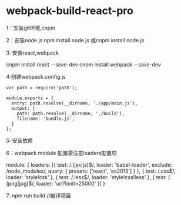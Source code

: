 # webpack-build-react-pro

1：安装git环境,cnpm

2：安装node.js
  npm install node.js 或cnpm install node.js	
  
3: 安装react,webpack

  cnpm install react --save-dev 
  cnpm install webpack --save-dev
  
4:创建webpack.config.js

	var path = require('path');

	module.exports = {
	  entry: path.resolve(__dirname, './app/main.js'),
	  output: {
		path: path.resolve(__dirname, './build'),
		filename: 'bundle.js',
	  }
	};
	
	
5: 安装依赖

6：webpack module 配置需注意loaders配置项

module: {
    loaders: [{
      test: /\.(jsx|js)$/,
      loader: 'babel-loader',
      exclude: /node_modules/,
      query: {
        presets: ['react', 'es2015']
      }
    }, {
      test: /\.css$/,
      loader: 'style!css'
    }, {
      test: /\.less$/,
      loader: 'style!css!less'
    }, {
      test: /\.(png|jpg)$/,
      loader: 'url?limit=25000'
    }]
  }
  
7: npm run build //编译项目
